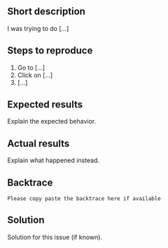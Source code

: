 ## Short description

I was trying to do [...]

## Steps to reproduce

1. Go to [...]
2. Click on [...]
3. [...]

## Expected results

Explain the expected behavior.

## Actual results

Explain what happened instead.

## Backtrace

```
Please copy paste the backtrace here if available
```

## Solution

Solution for this issue (if known).
